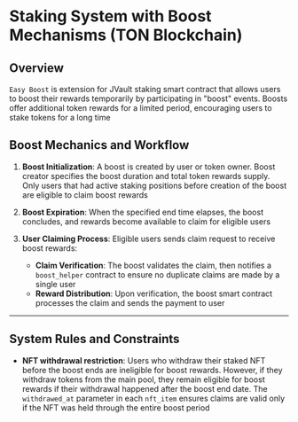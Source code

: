 # Staking System with Boost Mechanisms (TON Blockchain)

## Overview
`Easy Boost` is extension for JVault staking smart contract that allows users to boost their rewards temporarily by participating in "boost" events. Boosts offer additional token rewards for a limited period, encouraging users to stake tokens for a long time

## Boost Mechanics and Workflow

1. **Boost Initialization**: A boost is created by user or token owner. Boost creator specifies the boost duration and total token rewards supply. Only users that had active staking positions before creation of the boost are eligible to claim boost rewards

2. **Boost Expiration**: When the specified end time elapses, the boost concludes, and rewards become available to claim for eligible users

3. **User Claiming Process**: Eligible users sends claim request to receive boost rewards:
   - **Claim Verification**: The boost validates the claim, then notifies a `boost_helper` contract to ensure no duplicate claims are made by a single user
   - **Reward Distribution**: Upon verification, the boost smart contract processes the claim and sends the payment to user

---

## System Rules and Constraints

- **NFT withdrawal restriction**: Users who withdraw their staked NFT before the boost ends are ineligible for boost rewards. However, if they withdraw tokens from the main pool, they remain eligible for boost rewards if their withdrawal happened after the boost end date. The `withdrawed_at` parameter in each `nft_item` ensures claims are valid only if the NFT was held through the entire boost period
